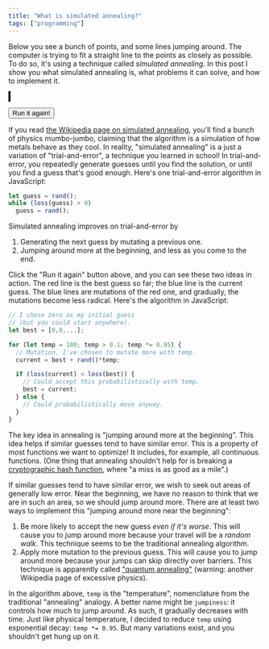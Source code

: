 ```yaml
---
title: "What is simulated annealing?"
tags: ["programming"]
---
```


Below you see a bunch of points,
and some lines jumping around.
The computer is trying to fit a straight line
to the points as closely as possible.
To do so, it's using a technique called _simulated annealing_.
In this post I show you
what simulated annealing is,
what problems it can solve,
and how to implement it.

<canvas width="400" height="400" style="height: 400px; width: 400px; border: 2px solid black;" id="chart"></canvas>
<p>
  <span id="state"></span>
  <button onclick="run()">Run it again!</button>
</p>

If you read [the Wikipedia page on simulated annealing](https://en.wikipedia.org/wiki/Simulated_annealing),
you'll find a bunch of physics mumbo-jumbo,
claiming that the algorithm is a simulation of how metals behave as they cool.
In reality,
"simulated annealing" is a just a variation of "trial-and-error",
a technique you learned in school!
In trial-and-error,
you repeatedly generate guesses
until you find the solution,
or until you find a guess that's good enough.
Here's one trial-and-error algorithm in JavaScript:

```js
let guess = rand();
while (loss(guess) > 0)
  guess = rand();
```

Simulated annealing improves on trial-and-error by

1. Generating the next guess
   by mutating a previous one.
2. Jumping around more at the beginning,
   and less as you come to the end.

Click the "Run it again" button above,
and you can see these two ideas in action.
The red line is the best guess so far;
the blue line is the current guess.
The blue lines are mutations of the red one,
and gradually, the mutations become less radical.
Here's the algorithm in JavaScript:

```js
// I chose zero as my initial guess
// (but you could start anywhere).
let best = [0,0,...];

for (let temp = 100; temp > 0.1; temp *= 0.95) {
  // Mutation. I've chosen to mutate more with temp.
  current = best + rand()*temp;

  if (loss(current) < loss(best)) {
    // Could accept this probabilistically with temp.
    best = current;
  } else {
    // Could probabilistically move anyway.
  }
}
```

The key idea in annealing is
"jumping around more at the beginning".
This idea helps if similar guesses tend to have similar error.
This is a property of most functions we want to optimize!
It includes, for example, all continuous functions.
(One thing that annealing shouldn't help for
is breaking a [cryptographic hash function](https://en.wikipedia.org/wiki/Cryptographic_hash_function),
where "a miss is as good as a mile".)

If similar guesses tend to have similar error,
we wish to seek out areas of generally low error.
Near the beginning,
we have no reason to think that we are in such an area,
so we should jump around more.
There are at least two ways to implement this
"jumping around more near the beginning":

1. Be more likely to accept the new guess _even if it's worse_.
   This will cause you to jump around more
   because your travel will be a _random walk_.
   This technique seems to be the traditional annealing algorithm.
2. Apply more mutation to the previous guess.
   This will cause you to jump around more
   because your jumps can skip directly over barriers.
   This technique is apparently called ["quantum annealing"](https://en.wikipedia.org/wiki/Quantum_annealing)
   (warning: another Wikipedia page of excessive physics).

In the algorithm above,
`temp` is the "temperature",
nomenclature from the traditional "annealing" analogy.
A better name might be `jumpiness`:
it controls how much to jump around.
As such, it gradually decreases with time.
Just like physical temperature,
I decided to reduce `temp` using exponential decay:
`temp *= 0.95`.
But many variations exist,
and you shouldn't get hung up on it.

<script>
  const rand = () => Math.random() - 0.5;

  const sleep = ms =>
    new Promise(resolve => setTimeout(resolve, ms));

  const comp = (m, x) => m.w * x + m.b;

  const canvas = document.getElementById('chart');
  const stateEl = document.getElementById('state');

  const ctx = canvas.getContext('2d');
  const pt = ([x,y]) => [200 + x*5, 200 - y*5];

  function redraw(points, current, best, t) {
    ctx.clearRect(0,0,400,400);

    ctx.strokeStyle = 'grey';

    ctx.beginPath();
    ctx.moveTo(...pt([-1000, 0]));
    ctx.lineTo(...pt([ 1000, 0]));
    ctx.stroke();

    ctx.beginPath();
    ctx.moveTo(...pt([0, -1000]));
    ctx.lineTo(...pt([0,  1000]));
    ctx.stroke();

    for (p of points) {
      const [x,y] = pt(p);
      ctx.beginPath();
      ctx.arc(x,y,3,0,Math.PI*2,true);
      ctx.fill();
    }

    ctx.strokeStyle = 'red';
    ctx.beginPath();
    ctx.moveTo(...pt([-1000, comp(best, -1000)]));
    ctx.lineTo(...pt([ 1000, comp(best,  1000)]));
    ctx.stroke();

    ctx.strokeStyle = 'blue';
    ctx.beginPath();
    ctx.moveTo(...pt([-1000, comp(current, -1000)]));
    ctx.lineTo(...pt([ 1000, comp(current,  1000)]));
    ctx.stroke();

    stateEl.innerText = `Temperature: ${t.toFixed(2)}`;
  }

  function genPoints() {
    const m = {w: rand()*5, b: rand()*50};
    const points = [];
    for (let i = -30; i < 30; i += 0.5+rand()) {
      const pt = [i, comp(m, i)];
      pt[0] += rand()*10;
      pt[1] += rand()*10;
      points.push(pt);
    }
    return points;
  }

  const loss = (points, m) => {
    let total = 0;
    for ([x,y] of points) {
      total += Math.pow(comp(m,x) - y, 2);
    }
    return total;
  }

  let simId = 0;
  async function run() {
    const me = ++simId;

    const points = genPoints();

    let current = { w: 0, b: 0 };
    let best = current;

    for (let t = 50; t > 0.1; t *= 0.95) {
      if (simId !== me) return;
      redraw(points, current, best, t);
      current = {
        w: best.w + rand() * t, 
        b: best.b + rand() * t * 10
      };
      if (loss(points, current) < loss(points, best)) best = current;
      await sleep(100);
    }
  }
  run();
</script>